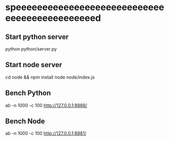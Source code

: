 # speeeeeeeeeeeeeeeeeeeeeeeeeeeeeeeeeeeeeeeeeeeeed

## Start python server
python python/server.py

## Start node server
cd node && npm install
node node/index.js

## Bench Python 
ab -n 1000 -c 100 http://127.0.0.1:8888/

## Bench Node
ab -n 1000 -c 100 http://127.0.0.1:8881/
